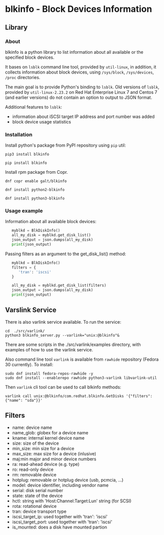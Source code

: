 # blkinfo - Block Devices Information

## Library

### About

blkinfo is a python library to list information about all available or the specified block devices.

It bases on `lsblk` command line tool, provided by `util-linux`, in addition, it collects information about block
devices, using `/sys/block`, `/sys/devices`, `/proc` directories.

The main goal is to provide Python's binding to `lsblk`. Old versions of `lsblk`, provided by `util-linux-2.23.2` on
Red Hat Enterprise Linux 7 and Centos 7 (and earlier versions) do not contain an option to output to JSON format.

Additional features to `lsblk`:

- information about iSCSI target IP address and port number was added
- block device usage statistics

### Installation

Install python's package from PyPI repository using `pip` util:

```
pip3 install blkinfo

pip install blkinfo
```


Install rpm package from Copr.

```
dnf copr enable galt/blkinfo

dnf install python2-blkinfo

dnf install python3-blkinfo
```


### Usage example


Information about all available block devices:

```python
   myblkd = BlkDiskInfo()
   all_my_disk = myblkd.get_disk_list()
   json_output = json.dumps(all_my_disk)
   print(json_output)
```


Passing filters as an argument to the get_disk_list() method:

```python
   myblkd = BlkDiskInfo()
   filters = {
      'tran': 'iscsi'
   }

   all_my_disk = myblkd.get_disk_list(filters)
   json_output = json.dumps(all_my_disk)
   print(json_output)
```

## Varslink Service

There is also varlink service available. To run the service:

```
cd  ./src/varlink/
python3 blkinfo_server.py --varlink="unix:@blkinfo"&
```


There are some scripts in the ./src/varlink/examples directory, with
examples of how to use the varlink service.


Also command line tool `varlink` is available from `rawhide` repository (Fedora 30 currently).
To install:

```
sudo dnf install fedora-repos-rawhide -y
sudo dnf install --enablerepo rawhide python3-varlink libvarlink-util
```


Then `varlink` cli tool can be used to call blkinfo methods:

```
varlink call unix:@blkinfo/com.redhat.blkinfo.GetDisks '{"filters": {"name": "sda"}}'

```


## Filters


-    name:      device name
-    name_glob:  globex for a device name
-    kname:      internal kernel device name
-    size:       size of the device
-    min_size:   min size for a device
-    max_size:   max size for a device (inlusive)
-    maj:min     major and minor device numbers
-    ra:         read-ahead device (e.g. type)
-    ro:         read-only device
-    rm:         removable device
-    hotplug:    removable or hotplug device (usb, pcmcia, ...)
-    model:      device identifier, including vendor name
-    serial:     disk serial number
-    state:      state of the device
-    hctl:       string with 'Host:Channel:Target:Lun' string (for SCSI)
-    rota:       rotational device
-    tran:       device transport type
-    iscsi_target_ip:      used together with 'tran': 'iscsi'
-    iscsi_target_port:    used together with 'tran': 'iscsi'
-    is_mounted:           does a disk have mounted partion

